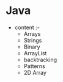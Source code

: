 # Java

* content :-
    - Arrays
    - Strings
    - Binary
    - ArrayList
    - backtracking
    - Patterns
    - 2D Array
